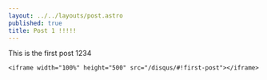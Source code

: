 ```yaml
---
layout: ../../layouts/post.astro
published: true
title: Post 1 !!!!!
---
```

This is the first post 1234

`<iframe width="100%" height="500" src="/disqus/#!first-post"></iframe>`